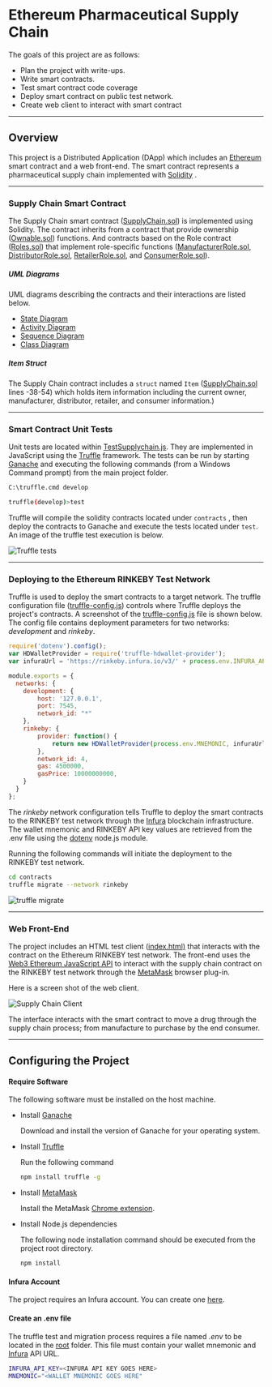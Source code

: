 # **Ethereum Pharmaceutical Supply Chain**

The goals of this project are as follows:

- Plan the project with write-ups.
- Write smart contracts.
- Test smart contract code coverage
- Deploy smart contract on public test network.
- Create web client to interact with smart contract

------



## Overview

This project is a Distributed Application (DApp) which includes an [Ethereum](https://www.ethereum.org/) smart contract  and a web front-end.  The smart contract represents a pharmaceutical supply chain implemented with [Solidity](https://github.com/ethereum/solidity) .



------

### Supply Chain Smart Contract

The Supply Chain smart contract ([SupplyChain.sol](contracts/pharmaceuticalbase/SupplyChain.sol)) is implemented using Solidity.  The contract inherits from a contract that provide ownership ([Ownable.sol](contracts/pharmaceuticalcore/Ownable.sol)) functions.  And contracts based on the Role contract ([Roles.sol](contracts/pharmaceuticalaccesscontrol/Roles.sol)) that implement role-specific functions ([ManufacturerRole.sol](contracts/pharmaceuticalaccesscontrol/ManufacturerRole.sol), [DistributorRole.sol](contracts/pharmaceuticalaccesscontrol/DistributorRole.sol), [RetailerRole.sol](contracts/pharmaceuticalaccesscontrol/RetailerRole.sol), and [ConsumerRole.sol](contracts/pharmaceuticalaccesscontrol/ConsumerRole.sol)).

##### UML Diagrams

UML diagrams describing the contracts and their interactions are listed below.

- [State Diagram](docs/State-Diagram.pdf)
- [Activity Diagram](docs/Activity-Diagram.pdf)
- [Sequence Diagram](docs/Sequence-Diagram.pdf)
- [Class Diagram](docs/Class-Diagram.pdf)

##### Item Struct

The Supply Chain contract includes a `struct` named `Item` ([SupplyChain.sol](contracts/pharmaceuticalbase/SupplyChain.sol) lines -38-54) which holds item information including the current owner, manufacturer, distributor, retailer, and consumer information.)

------

### Smart Contract Unit Tests

Unit tests are located within [TestSupplychain.js](test/TestSupplychain.js).  They are implemented in JavaScript using the [Truffle](https://truffleframework.com/) framework.  The tests can be run by starting [Ganache](https://truffleframework.com/ganache) and executing the following commands (from a Windows Command prompt) from the main project folder.

```bash
C:\truffle.cmd develop

truffle(develop)>test
```

Truffle will compile the solidity contracts located under `contracts` , then deploy the contracts to Ganache and execute the tests located under `test`. An image of the truffle test execution is below.

![Truffle tests](images/truffle-test.png)



------

### Deploying to the Ethereum RINKEBY Test Network

Truffle is used to deploy the smart contracts to a target network.   The truffle configuration file ([truffle-config.js](truffle-config.js)) controls where Truffle deploys the project's contracts.   A screenshot of the [truffle-config.js](truffle-config.js) file is shown below.  The config file contains deployment parameters for two networks: *development* and *rinkeby*.

```javascript
require('dotenv').config();
var HDWalletProvider = require('truffle-hdwallet-provider');
var infuraUrl = 'https://rinkeby.infura.io/v3/' + process.env.INFURA_API_KEY;

module.exports = {
  networks: { 
	development: {
		host: '127.0.0.1',
		port: 7545,
		network_id: "*"
	}, 
	rinkeby: {
        provider: function() {
            return new HDWalletProvider(process.env.MNEMONIC, infuraUrl) 
		},
      	network_id: 4,
        gas: 4500000,
        gasPrice: 10000000000,
    }
  }
};
```

The *rinkeby* network configuration tells Truffle to deploy the smart contracts to the RINKEBY test network through the [Infura](https://infura.io/) blockchain infrastructure.    The wallet mnemonic and RINKEBY API key values are retrieved from the .env file using the [dotenv](https://www.npmjs.com/package/dotenv) node.js module.

Running the following commands will initiate the deployment to the RINKEBY test network.

```bash
cd contracts
truffle migrate --network rinkeby
```

![truffle migrate](images/deploy-rinkeby.png)



------

### Web Front-End

The project includes an HTML test client ([index.html)](src/index.html) that interacts with the contract on the Ethereum RINKEBY test network.  The front-end uses the [Web3 Ethereum JavaScript API](https://web3js.readthedocs.io/en/1.0/) to interact with the supply chain contract on the RINKEBY test network through the [MetaMask](https://metamask.io/) browser plug-in.  

Here is a screen shot of the web client.

![Supply Chain Client](images/web-client.png)

The interface interacts with the smart contract to move a drug through the supply chain process; from manufacture to purchase by the end consumer.

------



## Configuring the Project

#### Require Software

The following software must be installed on the host machine.

- Install [Ganache](https://truffleframework.com/ganache) 

  Download and install the version of Ganache for your operating system.

- Install [Truffle](https://truffleframework.com/truffle)

  Run the following command

  ```bash
  npm install truffle -g
  ```

- Install [MetaMask](https://metamask.io/)

  Install the MetaMask [Chrome extension](https://metamask.io/).

- Install Node.js dependencies

  The following node installation command should be executed from the project root directory.

  ```bash
  npm install
  ```

#### Infura Account

The project requires an Infura account. You can create one [here](https://infura.io/).



#### Create an .env file

The truffle test and migration process requires a file named *.env* to be located in the [root](./) folder.  This file must contain your wallet mnemonic and [Infura](https://infura.io/) API URL.

```bash
INFURA_API_KEY=<INFURA API KEY GOES HERE>
MNEMONIC="<WALLET MNEMONIC GOES HERE"
```


